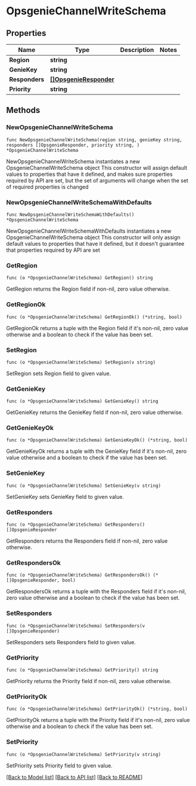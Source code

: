 # OpsgenieChannelWriteSchema

## Properties

Name | Type | Description | Notes
------------ | ------------- | ------------- | -------------
**Region** | **string** |  | 
**GenieKey** | **string** |  | 
**Responders** | [**[]OpsgenieResponder**](OpsgenieResponder.md) |  | 
**Priority** | **string** |  | 

## Methods

### NewOpsgenieChannelWriteSchema

`func NewOpsgenieChannelWriteSchema(region string, genieKey string, responders []OpsgenieResponder, priority string, ) *OpsgenieChannelWriteSchema`

NewOpsgenieChannelWriteSchema instantiates a new OpsgenieChannelWriteSchema object
This constructor will assign default values to properties that have it defined,
and makes sure properties required by API are set, but the set of arguments
will change when the set of required properties is changed

### NewOpsgenieChannelWriteSchemaWithDefaults

`func NewOpsgenieChannelWriteSchemaWithDefaults() *OpsgenieChannelWriteSchema`

NewOpsgenieChannelWriteSchemaWithDefaults instantiates a new OpsgenieChannelWriteSchema object
This constructor will only assign default values to properties that have it defined,
but it doesn't guarantee that properties required by API are set

### GetRegion

`func (o *OpsgenieChannelWriteSchema) GetRegion() string`

GetRegion returns the Region field if non-nil, zero value otherwise.

### GetRegionOk

`func (o *OpsgenieChannelWriteSchema) GetRegionOk() (*string, bool)`

GetRegionOk returns a tuple with the Region field if it's non-nil, zero value otherwise
and a boolean to check if the value has been set.

### SetRegion

`func (o *OpsgenieChannelWriteSchema) SetRegion(v string)`

SetRegion sets Region field to given value.


### GetGenieKey

`func (o *OpsgenieChannelWriteSchema) GetGenieKey() string`

GetGenieKey returns the GenieKey field if non-nil, zero value otherwise.

### GetGenieKeyOk

`func (o *OpsgenieChannelWriteSchema) GetGenieKeyOk() (*string, bool)`

GetGenieKeyOk returns a tuple with the GenieKey field if it's non-nil, zero value otherwise
and a boolean to check if the value has been set.

### SetGenieKey

`func (o *OpsgenieChannelWriteSchema) SetGenieKey(v string)`

SetGenieKey sets GenieKey field to given value.


### GetResponders

`func (o *OpsgenieChannelWriteSchema) GetResponders() []OpsgenieResponder`

GetResponders returns the Responders field if non-nil, zero value otherwise.

### GetRespondersOk

`func (o *OpsgenieChannelWriteSchema) GetRespondersOk() (*[]OpsgenieResponder, bool)`

GetRespondersOk returns a tuple with the Responders field if it's non-nil, zero value otherwise
and a boolean to check if the value has been set.

### SetResponders

`func (o *OpsgenieChannelWriteSchema) SetResponders(v []OpsgenieResponder)`

SetResponders sets Responders field to given value.


### GetPriority

`func (o *OpsgenieChannelWriteSchema) GetPriority() string`

GetPriority returns the Priority field if non-nil, zero value otherwise.

### GetPriorityOk

`func (o *OpsgenieChannelWriteSchema) GetPriorityOk() (*string, bool)`

GetPriorityOk returns a tuple with the Priority field if it's non-nil, zero value otherwise
and a boolean to check if the value has been set.

### SetPriority

`func (o *OpsgenieChannelWriteSchema) SetPriority(v string)`

SetPriority sets Priority field to given value.



[[Back to Model list]](../README.md#documentation-for-models) [[Back to API list]](../README.md#documentation-for-api-endpoints) [[Back to README]](../README.md)


